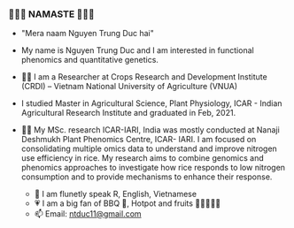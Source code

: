 ### 🙏🙏🙏 NAMASTE 🙏🙏🙏

* "Mera naam Nguyen Trung Duc hai"

* My name is Nguyen Trung Duc and I am interested in functional phenomics and quantitative genetics.
* 👨‍🔬 I am a Researcher at Crops Research and Development Institute (CRDI) – Vietnam National University of Agriculture (VNUA)
* I studied Master in Agricultural Science, Plant Physiology, ICAR - Indian Agricultural Research Institute and graduated in Feb, 2021.
* 🌾🌽 My MSc. research ICAR-IARI, India was mostly conducted at Nanaji Deshmukh Plant Phenomics Centre, ICAR- IARI. I am focused on consolidating multiple omics data to understand and improve nitrogen use efficiency in rice. My research aims to combine genomics and phenomics approaches to investigate how rice responds to low nitrogen consumption and to provide mechanisms to enhance their response.
   * 💬  I am flunetly speak R, English, Vietnamese
   * 💗 I am a big fan of BBQ 🍖, Hotpot and fruits 🍵🍜🍡🍉🍇
   * 📫  Email: ntduc11@gmail.com
